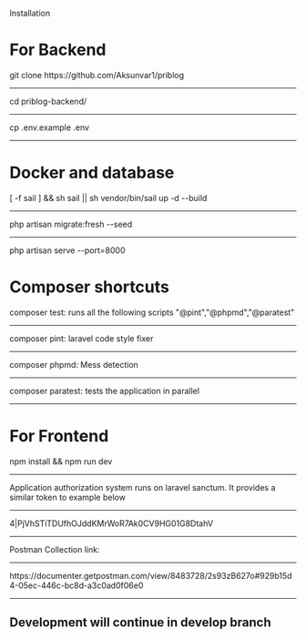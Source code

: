 Installation

<h1>For Backend</h1>
git clone https://github.com/Aksunvar1/priblog
<hr>
cd priblog-backend/
<hr>
cp .env.example .env 
<hr>
<h1>Docker and database</h1>
[ -f sail ] && sh sail || sh vendor/bin/sail up -d --build
<hr>
php artisan migrate:fresh --seed
<hr>
php artisan serve --port=8000

<h1>Composer shortcuts</h1>
composer test: runs all the following scripts "@pint","@phpmd","@paratest"
<hr>
composer pint: laravel code style fixer
<hr>
composer phpmd: Mess detection
<hr>
composer paratest: tests the application in parallel
<hr>

<h1>For Frontend</h1>
npm install && npm run dev
<hr>

Application authorization system runs on laravel sanctum. It provides a similar token to example below
<hr>
4|PjVhSTiTDUfhOJddKMrWoR7Ak0CV9HG01G8DtahV
<hr>
Postman Collection link:
<hr>
https://documenter.getpostman.com/view/8483728/2s93zB627o#929b15d4-05ec-446c-bc8d-a3c0ad0f06e0
<hr>

<h2> Development will continue in develop branch</h2>

